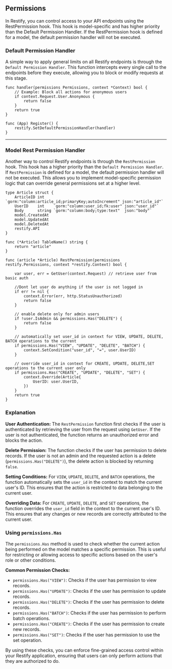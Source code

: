 ## Permissions

In Restify, you can control access to your API endpoints using the RestPermission hook. This hook is model-specific and has higher priority than the Default Permission Handler. If the RestPermission hook is defined for a model, the default permission handler will not be executed.
### Default Permission Handler

A simple way to apply general limits on all Restify endpoints is through the `Default Permission Handler`. This function intercepts every single call to the endpoints before they execute, allowing you to block or modify requests at this stage.

```golang
func handler(permissions Permissions, context *Context) bool {
    // Example: Block all actions for anonymous users
    if context.Request.User.Anonymous {
        return false
    }
    return true
}

func (App) Register() {
    restify.SetDefaultPermissionHandler(handler)
}
```
___

### Model Rest Permission Handler
Another way to control Restify endpoints is through the `RestPermission` hook. This hook has a higher priority than the `Default Permission Handler`. If `RestPermission` is defined for a model, the default permission handler will not be executed. This allows you to implement model-specific permission logic that can override general permissions set at a higher level.

```golang
type Article struct {
	ArticleID int    `gorm:"column:article_id;primaryKey;autoIncrement" json:"article_id"`
	UserID    int    `gorm:"column:user_id;fk:user" json:"user_id"`
	Body      string `gorm:"column:body;type:text"  json:"body"`
	model.CreatedAt
	model.UpdatedAt
	model.DeletedAt
	restify.API
}

func (*Article) TableName() string {
	return "article"
}

func (article *Article) RestPermission(permissions restify.Permissions, context *restify.Context) bool {

	var user, err = GetUser(context.Request) // retrieve user from basic auth

	//Dont let user do anything if the user is not logged in
	if err != nil {
		context.Error(err, http.StatusUnauthorized)
		return false
	}

	// enable delete only for admin users
	if !user.IsAdmin && permissions.Has("DELETE") {
		return false
	}

	// automatically set user_id in context for VIEW, UPDATE, DELETE, BATCH operations to the current
	if permissions.Has("VIEW", "UPDATE", "DELETE", "BATCH") {
		context.SetCondition("user_id", "=", user.UserID)
	}

	// override user_id in context for CREATE, UPDATE, DELETE,SET operations to the current user only
	if permissions.Has("CREATE", "UPDATE", "DELETE", "SET") {
		context.Override(Article{
			UserID: user.UserID,
		})
	}
	return true
}
```

### Explanation

**User Authentication:** The `RestPermission` function first checks if the user is authenticated by retrieving the user from the request using `GetUser`. If the user is not authenticated, the function returns an unauthorized error and blocks the action.

**Delete Permission:** The function checks if the user has permission to delete records. If the user is not an admin and the requested action is a delete (`permissions.Has("DELETE")`), the delete action is blocked by returning `false`.

**Setting Conditions:** For `VIEW`, `UPDATE`, `DELETE`, and `BATCH` operations, the function automatically sets the `user_id` in the context to match the current user's ID. This ensures that the action is restricted to data belonging to the current user.

**Overriding Data:** For `CREATE`, `UPDATE`, `DELETE`, and `SET` operations, the function overrides the `user_id` field in the context to the current user's ID. This ensures that any changes or new records are correctly attributed to the current user.

### Using `permissions.Has`

The `permissions.Has` method is used to check whether the current action being performed on the model matches a specific permission. This is useful for restricting or allowing access to specific actions based on the user's role or other conditions.

**Common Permission Checks:**

- `permissions.Has("VIEW")`: Checks if the user has permission to view records.
- `permissions.Has("UPDATE")`: Checks if the user has permission to update records.
- `permissions.Has("DELETE")`: Checks if the user has permission to delete records.
- `permissions.Has("BATCH")`: Checks if the user has permission to perform batch operations.
- `permissions.Has("CREATE")`: Checks if the user has permission to create new records.
- `permissions.Has("SET")`: Checks if the user has permission to use the set operation.

By using these checks, you can enforce fine-grained access control within your Restify application, ensuring that users can only perform actions that they are authorized to do.


